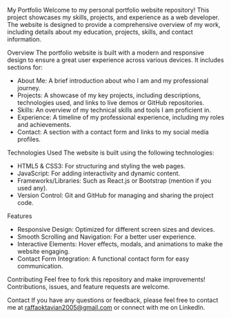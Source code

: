 My Portfolio 
Welcome to my personal portfolio website repository! This project showcases my skills, projects, and experience as a web developer. The website is designed to provide a comprehensive overview of my work, including details about my education, projects, skills, and contact information.

Overview
The portfolio website is built with a modern and responsive design to ensure a great user experience across various devices. It includes sections for:
- About Me: A brief introduction about who I am and my professional journey.
- Projects: A showcase of my key projects, including descriptions, technologies used, and links to live demos or GitHub repositories.
- Skills: An overview of my technical skills and tools I am proficient in.
- Experience: A timeline of my professional experience, including my roles and achievements.
- Contact: A section with a contact form and links to my social media profiles.

Technologies Used
The website is built using the following technologies:
- HTML5 & CSS3: For structuring and styling the web pages.
- JavaScript: For adding interactivity and dynamic content.
- Frameworks/Libraries: Such as React.js or Bootstrap (mention if you used any).
- Version Control: Git and GitHub for managing and sharing the project code.

Features
- Responsive Design: Optimized for different screen sizes and devices.
- Smooth Scrolling and Navigation: For a better user experience.
- Interactive Elements: Hover effects, modals, and animations to make the website engaging.
- Contact Form Integration: A functional contact form for easy communication.

Contributing
Feel free to fork this repository and make improvements! Contributions, issues, and feature requests are welcome.

Contact
If you have any questions or feedback, please feel free to contact me at raffaoktavian2005@gmail.com or connect with me on LinkedIn.

